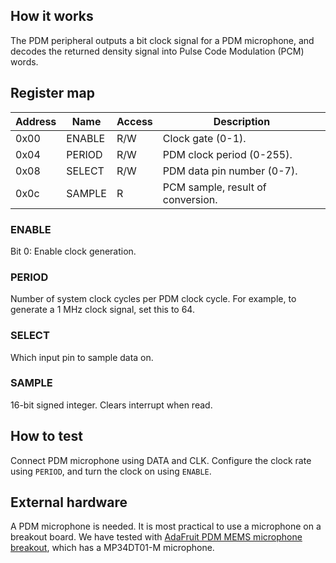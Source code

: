<!---

This file is used to generate your project datasheet.
Please fill in the information below and delete any unused sections.

You can also include images in this folder and reference them in the markdown.
Each image must be less than 512 kb in size, and the combined size of all images must be less than 1 MB.
-->

## How it works

The PDM peripheral outputs a bit clock signal for a PDM microphone,
and decodes the returned density signal into Pulse Code Modulation (PCM) words.

## Register map

| Address | Name    | Access | Description                                                         |
|---------|---------|--------|---------------------------------------------------------------------|
| 0x00    | ENABLE  | R/W    | Clock gate (0-1).                                                   |
| 0x04    | PERIOD  | R/W    | PDM clock period (0-255).                                           |
| 0x08    | SELECT  | R/W    | PDM data pin number (0-7).                                          |
| 0x0c    | SAMPLE  | R      | PCM sample, result of conversion.                                   |

### ENABLE
Bit 0: Enable clock generation.

### PERIOD
Number of system clock cycles per PDM clock cycle.
For example, to generate a 1 MHz clock signal, set this to 64.

### SELECT
Which input pin to sample data on.

### SAMPLE
16-bit signed integer.
Clears interrupt when read.


## How to test

Connect PDM microphone using DATA and CLK.
Configure the clock rate using `PERIOD`, and turn the clock on using `ENABLE`.

## External hardware

A PDM microphone is needed. It is most practical to use a microphone on a breakout board.
We have tested with [AdaFruit PDM MEMS microphone breakout](https://www.adafruit.com/product/3492),
which has a MP34DT01-M microphone.
